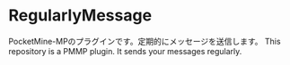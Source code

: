 # RegularlyMessage
PocketMine-MPのプラグインです。定期的にメッセージを送信します。
This repository is a PMMP plugin. It sends your messages regularly.
